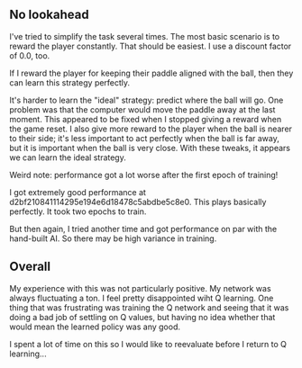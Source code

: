 ## No lookahead

I've tried to simplify the task several times. The most basic scenario
is to reward the player constantly. That should be easiest. I use a
discount factor of 0.0, too.

If I reward the player for keeping their paddle aligned with the ball,
then they can learn this strategy perfectly.

It's harder to learn the "ideal" strategy: predict where the ball will
go. One problem was that the computer would move the paddle away at
the last moment. This appeared to be fixed when I stopped giving a
reward when the game reset. I also give more reward to the player when
the ball is nearer to their side; it's less important to act perfectly
when the ball is far away, but it is important when the ball is very
close. With these tweaks, it appears we can learn the ideal strategy.

Weird note: performance got a lot worse after the first epoch of
training!

I got extremely good performance at
d2bf210841114295e194e6d18478c5abdbe5c8e0. This plays basically
perfectly. It took two epochs to train.

But then again, I tried another time and got performance on par with
the hand-built AI. So there may be high variance in training.

## Overall

My experience with this was not particularly positive. My network was
always fluctuating a ton. I feel pretty disappointed wiht Q
learning. One thing that was frustrating was training the Q network
and seeing that it was doing a bad job of settling on Q values, but
having no idea whether that would mean the learned policy was any
good.

I spent a lot of time on this so I would like to reevaluate before I
return to Q learning...
